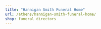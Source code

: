 ```yaml
---
title: "Hannigan Smith Funeral Home"
url: /athens/hannigan-smith-funeral-home/
shop: funeral directors
---
```

